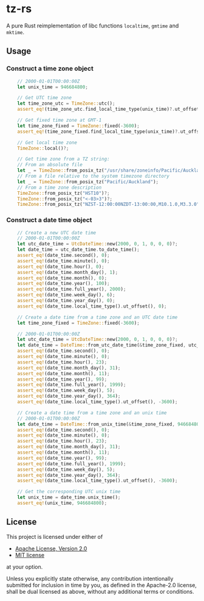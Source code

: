 # tz-rs

A pure Rust reimplementation of libc functions `localtime`, `gmtime` and `mktime`.

## Usage

### Construct a time zone object

```rust
    // 2000-01-01T00:00:00Z
    let unix_time = 946684800;

    // Get UTC time zone
    let time_zone_utc = TimeZone::utc();
    assert_eq!(time_zone_utc.find_local_time_type(unix_time)?.ut_offset(), 0);

    // Get fixed time zone at GMT-1
    let time_zone_fixed = TimeZone::fixed(-3600);
    assert_eq!(time_zone_fixed.find_local_time_type(unix_time)?.ut_offset(), -3600);

    // Get local time zone
    TimeZone::local()?;

    // Get time zone from a TZ string:
    // From an absolute file
    let _ = TimeZone::from_posix_tz("/usr/share/zoneinfo/Pacific/Auckland");
    // From a file relative to the system timezone directory
    let _ = TimeZone::from_posix_tz("Pacific/Auckland");
    // From a time zone description
    TimeZone::from_posix_tz("HST10")?;
    TimeZone::from_posix_tz("<-03>3")?;
    TimeZone::from_posix_tz("NZST-12:00:00NZDT-13:00:00,M10.1.0,M3.3.0")?;
```

### Construct a date time object

```rust
    // Create a new UTC date time
    // 2000-01-01T00:00:00Z
    let utc_date_time = UtcDateTime::new(2000, 0, 1, 0, 0, 0)?;
    let date_time = utc_date_time.to_date_time();
    assert_eq!(date_time.second(), 0);
    assert_eq!(date_time.minute(), 0);
    assert_eq!(date_time.hour(), 0);
    assert_eq!(date_time.month_day(), 1);
    assert_eq!(date_time.month(), 0);
    assert_eq!(date_time.year(), 100);
    assert_eq!(date_time.full_year(), 2000);
    assert_eq!(date_time.week_day(), 6);
    assert_eq!(date_time.year_day(), 0);
    assert_eq!(date_time.local_time_type().ut_offset(), 0);

    // Create a date time from a time zone and an UTC date time
    let time_zone_fixed = TimeZone::fixed(-3600);

    // 2000-01-01T00:00:00Z
    let utc_date_time = UtcDateTime::new(2000, 0, 1, 0, 0, 0)?;
    let date_time = DateTime::from_utc_date_time(&time_zone_fixed, utc_date_time)?;
    assert_eq!(date_time.second(), 0);
    assert_eq!(date_time.minute(), 0);
    assert_eq!(date_time.hour(), 23);
    assert_eq!(date_time.month_day(), 31);
    assert_eq!(date_time.month(), 11);
    assert_eq!(date_time.year(), 99);
    assert_eq!(date_time.full_year(), 1999);
    assert_eq!(date_time.week_day(), 5);
    assert_eq!(date_time.year_day(), 364);
    assert_eq!(date_time.local_time_type().ut_offset(), -3600);

    // Create a date time from a time zone and an unix time
    // 2000-01-01T00:00:00Z
    let date_time = DateTime::from_unix_time(&time_zone_fixed, 946684800)?;
    assert_eq!(date_time.second(), 0);
    assert_eq!(date_time.minute(), 0);
    assert_eq!(date_time.hour(), 23);
    assert_eq!(date_time.month_day(), 31);
    assert_eq!(date_time.month(), 11);
    assert_eq!(date_time.year(), 99);
    assert_eq!(date_time.full_year(), 1999);
    assert_eq!(date_time.week_day(), 5);
    assert_eq!(date_time.year_day(), 364);
    assert_eq!(date_time.local_time_type().ut_offset(), -3600);

    // Get the corresponding UTC unix time
    let unix_time = date_time.unix_time();
    assert_eq!(unix_time, 946684800);
```

## License

This project is licensed under either of

- [Apache License, Version 2.0](https://github.com/time-rs/time/blob/main/LICENSE-Apache)
- [MIT license](https://github.com/time-rs/time/blob/main/LICENSE-MIT)

at your option.

Unless you explicitly state otherwise, any contribution intentionally submitted for inclusion in
time by you, as defined in the Apache-2.0 license, shall be dual licensed as above, without any
additional terms or conditions.
